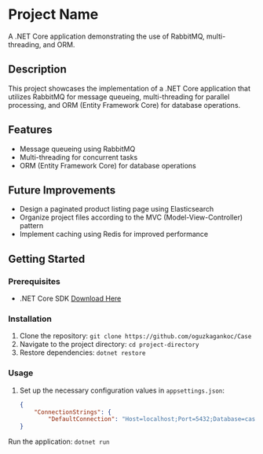 # Project Name

A .NET Core application demonstrating the use of RabbitMQ, multi-threading, and ORM.

## Description

This project showcases the implementation of a .NET Core application that utilizes RabbitMQ for message queueing, multi-threading for parallel processing, and ORM (Entity Framework Core) for database operations.

## Features

- Message queueing using RabbitMQ
- Multi-threading for concurrent tasks
- ORM (Entity Framework Core) for database operations

## Future Improvements

- Design a paginated product listing page using Elasticsearch
- Organize project files according to the MVC (Model-View-Controller) pattern
- Implement caching using Redis for improved performance

## Getting Started

### Prerequisites

- .NET Core SDK [Download Here](https://dotnet.microsoft.com/download)

### Installation

1. Clone the repository: `git clone https://github.com/oguzkagankoc/Case`
2. Navigate to the project directory: `cd project-directory`
3. Restore dependencies: `dotnet restore`

### Usage

1. Set up the necessary configuration values in `appsettings.json`:
   ```json
   {
       "ConnectionStrings": {
           "DefaultConnection": "Host=localhost;Port=5432;Database=case;Username=postgres;Password=122333"
   }
Run the application:
`dotnet run`